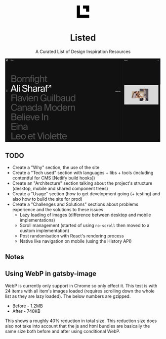 <p align="center"><img width="50" src="src/images/listed-icon.png"></h2>
<h1 align="center">Listed</h1>
<p align="center">A Curated List of Design Inspiration Resources</p>

![Listed Screenshot](.github/listed.png)

## TODO

- Create a "Why" section, the use of the site
- Create a "Tech used" section with languages + libs + tools (including contentful for CMS [Netlify build hooks])
- Create an "Architecture" section talking about the project's structure (desktop, mobile and shared component trees)
- Create a "Usage" section (how to get development going (+ testing) and also how to build the site for prod)
- Create a "Challenges and Solutions" sections about problems experience and the solutions to these issues
  - Lazy loading of images (difference between desktop and mobile implementations)
  - Scroll management (started of using `no-scroll` then moved to a custom implementation)
  - Post randomisation with React's rendering process
  - Native like navigation on mobile (using the History API)
  
## Notes

## Using WebP in gatsby-image

WebP is currently only support in Chrome so only effect it. This test is with 24
items with all item's images loaded (requires scrolling down the whole list as
they are lazy loaded). The below numbers are gzipped.

- Before - 1.2MB
- After - 740KB

This shows a roughly 40% reduction in total size. This reduction size does also
not take into account that the js and html bundles are basically the same size
both before and after using conditional WebP.
